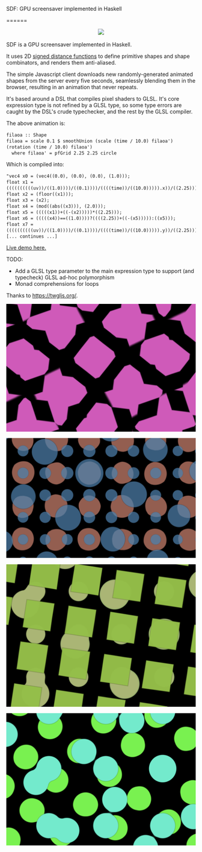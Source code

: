 SDF: GPU screensaver implemented in Haskell

======

<p align="center">
  <img src="https://raw.githubusercontent.com/GregoryTravis/sdf/master/images/screencast.gif">
</p>

SDF is a GPU screensaver implemented in Haskell.

It uses 2D [signed distance
functions](https://iquilezles.org/www/articles/distfunctions2d/distfunctions2d.htm)
to define primitive shapes and shape combinators, and renders them anti-aliased.

The simple Javascript client downloads new randomly-generated animated shapes
from the server every five seconds, seamlessly blending them in the browser,
resulting in an animation that never repeats.

It's based around a DSL that compiles pixel shaders to GLSL. It's core
expression type is not refined by a GLSL type, so some type errors are caught by
the DSL's crude typechecker, and the rest by the GLSL compiler.

The above animation is:

```
filaoa :: Shape
filaoa = scale 0.1 $ smoothUnion (scale (time / 10.0) filaoa') (rotation (time / 10.0) filaoa')
  where filaoa' = pfGrid 2.25 2.25 circle
```

Which is compiled into:

```
"vec4 x0 = (vec4((0.0), (0.0), (0.0), (1.0)));
float x1 = ((((((((((uv))/((1.0))))/((0.1))))/((((time))/((10.0))))).x))/((2.25)));
float x2 = (floor((x1)));
float x3 = (x2);
float x4 = (mod((abs((x3))), (2.0)));
float x5 = (((((x1))+((-(x2)))))*((2.25)));
float x6 = (((((x4))==((1.0))))?((((2.25))+((-(x5))))):((x5)));
float x7 = ((((((((((uv))/((1.0))))/((0.1))))/((((time))/((10.0))))).y))/((2.25)));
[... continues ...]
```

[Live demo here.](http://34.148.179.16:8000/infinity.html)

TODO:

* Add a GLSL type parameter to the main expression type to support (and typecheck) GLSL ad-hoc polymorphism
* Monad comprehensions for loops

Thanks to https://twgljs.org/.

<p align="center">
  <img src="https://raw.githubusercontent.com/GregoryTravis/sdf/main/images/ss0.png">
</p>

<p align="center">
  <img src="https://raw.githubusercontent.com/GregoryTravis/sdf/main/images/ss1.png">
</p>

<p align="center">
  <img src="https://raw.githubusercontent.com/GregoryTravis/sdf/main/images/ss2.png">
</p>

<p align="center">
  <img src="https://raw.githubusercontent.com/GregoryTravis/sdf/main/images/ss3.png">
</p>
